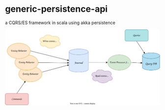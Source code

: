 # generic-persistence-api
a CQRS/ES framework in scala using akka persistence

![](docs/diagrams/src/CQRS.svg)

